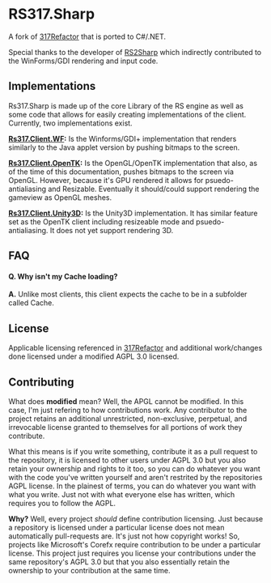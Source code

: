 # RS317.Sharp

A fork of [317Refactor](https://github.com/Jameskmonger/317refactor) that is ported to C#/.NET.

Special thanks to the developer of [RS2Sharp](https://www.rune-server.ee/runescape-development/rs2-client/downloads/466784-rs2sharp-fully-functioning-rs2-317-client-c-2.html) which indirectly contributed to the WinForms/GDI rendering and input code.

## Implementations

Rs317.Sharp is made up of the core Library of the RS engine as well as some code that allows for easily creating implementations of the client. Currently, two implementations exist.

**[Rs317.Client.WF](https://github.com/HelloKitty/RS317.Sharp/tree/master/src/Rs317.Client.WF):** Is the Winforms/GDI+ implementation that renders similarly to the Java applet version by pushing bitmaps to the screen.



**[Rs317.Client.OpenTK](https://github.com/HelloKitty/RS317.Sharp/tree/master/src/Rs317.Client.OpenTK):** Is the OpenGL/OpenTK implementation that also, as of the time of this documentation, pushes bitmaps to the screen via OpenGL. However, because it's GPU rendered it allows for psuedo-antialiasing and Resizable. Eventually it should/could support rendering the gameview as OpenGL meshes.


**[Rs317.Client.Unity3D](https://github.com/HelloKitty/RS317.Sharp/tree/master/src/Rs317.Client.Unity):** Is the Unity3D implementation. It has similar feature set as the OpenTK client including resizeable mode and psuedo-antialiasing. It does not yet support rendering 3D.

## FAQ

#### Q. Why isn't my **Cache** loading?

**A.** Unlike most clients, this client expects the cache to be in a subfolder called Cache.

## License

Applicable licensing referenced in [317Refactor](https://github.com/Jameskmonger/317refactor) and additional work/changes done licensed under a modified AGPL 3.0 licensed.

## Contributing

What does **modified** mean? Well, the APGL cannot be modified. In this case, I'm just refering to how contributions work. Any contributor to the project retains an additional unrestricted, non-exclusive, perpetual, and irrevocable license granted to themselves for all portions of work they contribute.

What this means is if you write something, contribute it as a pull request to the repository, it is licensed to other users under AGPL 3.0 but you also retain your ownership and rights to it too, so you can do whatever you want with the code you've written yourself and aren't restrited by the repositories AGPL license. In the plainest of terms, you can do whatever you want with what you write. Just not with what everyone else has written, which requires you to follow the AGPL.

**Why?** Well, every project *should* define contribution licensing. Just because a repository is licensed under a particular license does not mean automatically pull-requests are. It's just not how copyright works! So, projects like Microsoft's Corefx require contribution to be under a particular license. This project just requires you license your contributions under the same repository's AGPL 3.0 but that you also essentially retain the ownership to your contribution at the same time.

